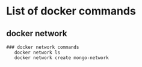 # List of docker commands 

## docker network 

    ### docker network commands
       docker network ls 
       docker network create mongo-network 